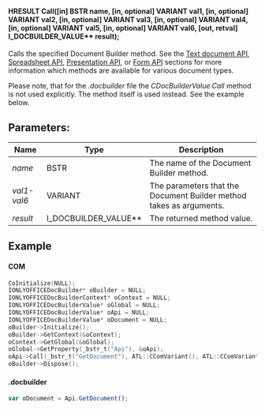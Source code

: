 #### HRESULT Call(\[in] BSTR name, \[in, optional] VARIANT val1, \[in, optional] VARIANT val2, \[in, optional] VARIANT val3, \[in, optional] VARIANT val4, \[in, optional] VARIANT val5, \[in, optional] VARIANT val6, \[out, retval] I\_DOCBUILDER\_VALUE\*\* result);

Calls the specified Document Builder method. See the [Text document API](/officeapi/textdocumentapi), [Spreadsheet API](/officeapi/spreadsheetapi), [Presentation API](/officeapi/presentationapi), or [Form API](/officeapi/formapi) sections for more information which methods are available for various document types.

Please note, that for the *.docbuilder* file the *CDocBuilderValue.Call* method is not used explicitly. The method itself is used instead. See the example below.

## Parameters:

| Name        | Type                     | Description                                                         |
| ----------- | ------------------------ | ------------------------------------------------------------------- |
| *name*      | BSTR                     | The name of the Document Builder method.                            |
| *val1-val6* | VARIANT                  | The parameters that the Document Builder method takes as arguments. |
| *result*    | I\_DOCBUILDER\_VALUE\*\* | The returned method value.                                          |

## Example

#### COM

```c++
CoInitialize(NULL);
IONLYOFFICEDocBuilder* oBuilder = NULL;
IONLYOFFICEDocBuilderContext* oContext = NULL;
IONLYOFFICEDocBuilderValue* oGlobal = NULL;
IONLYOFFICEDocBuilderValue* oApi = NULL;
IONLYOFFICEDocBuilderValue* oDocument = NULL;
oBuilder->Initialize();
oBuilder->GetContext(&oContext);
oContext->GetGlobal(&oGlobal);
oGlobal->GetProperty(_bstr_t("Api"), &oApi);
oApi->Call(_bstr_t("GetDocument"), ATL::CComVariant(), ATL::CComVariant(), ATL::CComVariant(), ATL::CComVariant(), ATL::CComVariant(), ATL::CComVariant(), &oDocument);
oBuilder->Dispose();
```

#### .docbuilder

```js
var oDocument = Api.GetDocument();
```
